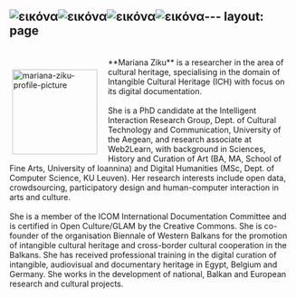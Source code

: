![εικόνα](https://github.com/mziku/mziku.github.io/assets/32470236/3db174a4-5bdb-4b0f-8d82-edda2da78150)![εικόνα](https://github.com/mziku/mziku.github.io/assets/32470236/dafb08bf-b416-4ef3-ab9e-f49cd5616d61)![εικόνα](https://github.com/mziku/mziku.github.io/assets/32470236/a1aed213-6700-4bcf-9a8c-483740812fb5)![εικόνα](https://github.com/mziku/mziku.github.io/assets/32470236/0e9b1413-80a5-4a8d-a715-02c45e13bd49)---
layout: page
---
<br>
<p style="float: left;"><img src="https://mziku.github.io/images/Mariana_Ziku(1)(1).jpg" style="float:left; margin-top:2mm; margin-right:5mm; margin-left:5;" alt="mariana-ziku-profile-picture" width="150" height="auto"></p> 
**Mariana Ziku** is a researcher in the area of cultural heritage, specialising in the domain of Intangible Cultural Heritage (ICH) with focus on its digital documentation. 
<br>
<br>
She is a PhD candidate at the Intelligent Interaction Research Group, Dept. of Cultural Technology and Communication, University of the Aegean, and research associate at Web2Learn, with background in Sciences, History and Curation of Art (BA, MA, School of Fine Arts, University of Ioannina) and Digital Humanities (MSc, Dept. of Computer Science, KU Leuven). Her research interests include open data, crowdsourcing, participatory design and human-computer interaction in arts and culture. 
<br>
<br>
She is a member of the ICOM International Documentation Committee and is certified in Open Culture/GLAM by the Creative Commons. She is co-founder of the organisation Biennale of Western Balkans for the promotion of intangible cultural heritage and cross-border cultural cooperation in the Balkans. She has received professional training in the digital curation of intangible, audiovisual and documentary heritage in Egypt, Belgium and Germany. She works in the development of national, Balkan and European research and cultural projects.



